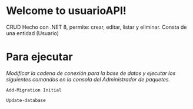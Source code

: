 # Welcome to usuarioAPI!
CRUD Hecho con .NET 8, permite: crear, editar, listar y eliminar.
Consta de una entidad (Usuario)

# Para ejecutar
_Modificar la cadena de conexión para la base de datos y ejecutar los siguientes comandos en la consola del Administrador de paquetes._

```
Add-Migration Initial
```
```
Update-database
```
